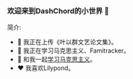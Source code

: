 ### 欢迎来到DashChord的小世界 👋

简介:

- 🔭 我正在上传《叶以群文艺论文集》。
- 🌱 我正在学习马克思主义、Famitracker。
- 💬 和我一起[学习马克思主义](https://github.com/DashChord/Marxist/issues)。
- ❤ 我喜欢Lilypond。
